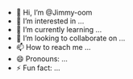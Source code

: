 - 👋 Hi, I’m @Jimmy-oom
- 👀 I’m interested in ...
- 🌱 I’m currently learning ...
- 💞️ I’m looking to collaborate on ...
- 📫 How to reach me ...
- 😄 Pronouns: ...
- ⚡ Fun fact: ...

<!---
Jimmy-oom/Jimmy-oom is a ✨ special ✨ repository because its `README.md` (this file) appears on your GitHub profile.
You can click the Preview link to take a look at your changes.
--->
